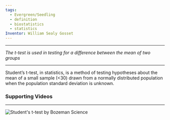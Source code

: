 ```yaml
---
tags:
  - Evergreen/Seedling
  - definition
  - biostatistics
  - statistics
Inventor: William Sealy Gosset
---
```

___
*The t-test is used in testing for a difference between the mean of two groups*
___

Student’s t-test, in statistics, is a method of testing hypotheses about the mean of a small sample (<30) drawn from a normally distributed population when the population standard deviation is unknown.


### Supporting Videos
___
![Student's t-test by Bozeman Science](https://www.youtube.com/watch?v=pTmLQvMM-1M)

